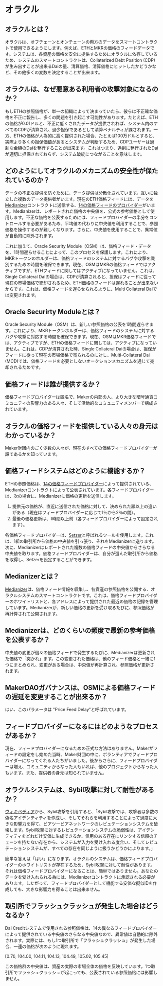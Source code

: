 # オラクル
## オラクルとは？

オラクルは、オフチェーンとオンチェーンの両方のデータをスマートコントラクトで使用できるようにします。例えば、ETHとMKRの価格のフィードデータです。システムは、各資産の価格を安全に提供するためにオラクルに依存しているため、システムのスマートコントラクトは、Collaterized Debt Position (CDP)が生み出すことが出来るDaiの量、清算価格、清算価格にヒットしたかどうかなど、その他多くの変数を決定することが出来ます。

## オラクルは、なぜ悪意ある利用者の攻撃対象になるのか？

もしETHの参照価格が、単一の組織によって決まっていたら、彼らは不正確な価格を不正に報告し、多くの問題を引き起こす可能性があります。たとえば、ETHの価格が0.01ドルと、不正に低くされたデータが提供されれば、システム内のすべてのCDPが清算され、過少担保であるとして清算ペナルティが課されます。一方、ETHの価格が人為的に高く提供された場合、たとえば100万ドルとすると、実際より多くの担保価値があるとシステムが判断するため、CDPユーザーは過剰な金額のDaiを発行することが出来ます。これはつまり、過剰に発行されたDaiが適切に担保されておらず、システム破綻につながることを意味します。

## どのようにしてオラクルのメカニズムの安全性が保たれているのか？

データの不正な提供を防ぐために、データ提供は分散化されています。互いに独立した複数のデータ提供者がいます。現在のETH価格フィードには、データを[Medianizer](https://github.com/makerdao/medianizer)コントラクトに送信する、[14の価格フィードのプロバイダー](https://mkr.tools/system/feeds)がいます。Medianizerは、レポートされた価格の中央値を、公式の参考価格として使用します。不正な価格を公表するためには、フィードプロバイダーの半分をコントロールする必要があるため、平均値の代わりに中央値を利用することで、参照価格を操作するのが難しくなります。さらに、中央値を使用することで、異常値が自動的に除外されます。　

これに加えて、Oracle Security Module（OSM）は、価格フィード・データを、1時間遅らせることによって、このプロセスを保護します。これにより、MKRトークンのホルダーは、価格フィードのシステムに対するバグや攻撃を識別するための時間を確保できます。現在、OSMはMKRの価格フィードではアクティブですが、ETHフィードに関してはアクティブになっていません。これは、Single Collateral Daiの場合は、CDPが清算されると、担保はフィードに従って現在の市場価格で売却されるため、ETH価格のフィードは遅れることが出来ないからです。これは、価格フィードを遅らせられるように、Multi Collateral Daiでは変更されます。

## Oracle Securirty Moduleとは？

Oracle Security Module（OSM）は、新しい参照価格の公表を1時間遅らせます。これにより、MKRトークンホルダーは、価格フィードのシステムに対するバグや攻撃に対応する時間を確保できます。現在、OSMはMKR価格フィードでは、アクティブですが、ETHの価格フィードに関しては、アクティブになっていません。これは、CDPが清算された時、Single Collateral Daiの場合は、担保がフィードに従って現在の市場価格で売られるのに対し、Multi-Collateral Dai (MCD)では、価格フィードを必要としないオークションメカニズムを通じて売却されるためです。

## 価格フィードは誰が提供するか？

価格フィードプロバイダーは匿名で、Makerの内部の人、より大きな暗号通貨コミュニティの影響力のある人々、そして活動的なコミュニティメンバーで構成されています。

## オラクルの価格フィードを提供している人々の身元はわかっているか？

Maker財団内のごく少数の人々が、現在のすべての価格フィードプロバイダーが誰であるかを知っています。

## 価格フィードシステムはどのように機能するか？

ETHの参照価格は、[14の価格フィードプロバイダー](https://mkr.tools/system/feeds)によって提供されている、Medianizerコントラクトによって公表されています。各フィードプロバイダーは、次の場合に、Medianizerに価格の更新を送信します。

1. 提供元の価格が、直近に送信された価格に対して、決められた額以上の違いがある（現在はフィードプロバイダーに応じて1％から2％の間）。
2. 最後の価格更新は、t時間以上前（各フィードプロバイダーによって設定されます）。

各価格フィードプロバイダーは、[Setzer](https://github.com/makerdao/setzer)と呼ばれるツールを使用します。これは、1組の取引所から価格の中央値を引っ張り、それをMedianizerに送ります。次に、Medianizerはレポートされた複数の価格フィードの中央値からさらなる中央値を取ります。価格フィードプロバイダーは、自分が選んだ取引所から価格を取得し、Setzerを設定することができます。

## Medianizerとは？

[Medianizer](https://github.com/makerdao/medianizer)は、価格フィード情報を収集し、各資産の参照価格を公開する、オラクルシステムのスマートコントラクトです。これは、価格フィードプロバイダーのホワイトリストと、各アドレスによって提供された最近の価格の記録を管理しています。Medianizerが、新しい価格の更新を受け取るたびに、参照価格が再計算されて公開されます。

## Medianizerは、どのくらいの頻度で最新の参考価格を公表するか？

中央値の変更が個々の価格フィードで発生するたびに、Medianizerは更新された価格で「突かれ」ます。この変更された価格は、他のフィード価格と一緒に1つにまとめられ、変更がある場合は、中央値が再計算され、参照価格が更新されます。

## MakerDAOガバナンスは、OSMによる価格フィードの遅延を変更することが出来るか？

はい、このパラメータは "Price Feed Delay"と呼ばれています。

## フィードプロバイダーになるにはどのようなプロセスがあるか？

現在、フィードプロバイダーになるための正式な方法はありません。Makerがフィードの設定をし始めた当時、Maker財団の中に、ボランティアでフィードプロバイダーになってくれる人たちがいました。後からさらに、フィードプロバイダーは増え、コミュニティからなった人もいれば、他のプロジェクトからなった人もいます。また、提供者の身元は知られていません。

## オラクルシステムは、Sybil攻撃に対して耐性があるか？

[ウィキペディア](https://en.wikipedia.org/wiki/Sybil_attack)から、Sybil攻撃を引用すると、「Sybil攻撃では、攻撃者は多数の偽名アイデンティティを作成し、そしてそれらを利用することによって過度に大きな影響力を得て、ピアツーピアネットワークのレピュテーションシステムを破壊します。Sybil攻撃に対するレピュテーションシステムの脆弱性は、アイデンティティをどれだけ安価に生成できるか、信用のある存在にリンクする信頼のチェーンを持たない存在から、システムが入力を受け入れる度合い、そしてレピュテーションシステムが、すべての存在を同じように扱うかどうかによります。」

簡単な答えは「はい」になります。オラクルのシステムは、価格フィードプロバイダーのホワイトリストが存在するため、Sybil攻撃に対して耐性があります。それは価格フィードプロバイダーになることは、簡単ではありません。あなたのデータを受け入れられる為には、Medianizerコントラクトに承認される必要があります。したがって、フィードプロバイダーとして機能する安価な擬似IDを作成しても、大きな影響力を得ることは出来ません。

## 取引所でフラッシュクラッシュが発生した場合はどうなるか？

Dai Creditシステムで使用される参照価格は、14の異なるフィードプロバイダーによって提供されている中央値のさらなる中央値なので、異常値は自動的に除外されます。実際には、もし1つ取引所で「フラッシュクラッシュ」が発生した場合、一連の価格が次のように現れます。

[0.70, 104.00, 104.11, 104.13, 104.49, 105.02, 105.45]

この価格群の中央値は、資産の実際の市場全体の価格を反映しています。1つ取引所でフラッシュクラッシュが起こっても、公表されている参照価格には影響しません。